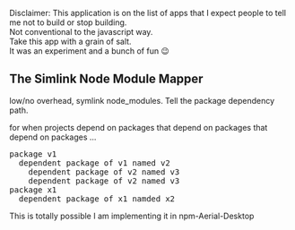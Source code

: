 Disclaimer: This application is on the list of apps that I expect people to tell me not to build or stop building. 
<br/>Not conventional to the javascript way. 
<br/>Take this app with a grain of salt. 
<br/>It was an experiment and a bunch of fun 😉

## The Simlink Node Module Mapper
low/no overhead, symlink node_modules. Tell the package dependency path.

for when projects depend on packages that depend on packages that depend on packages ...

<pre>
package v1
  dependent package of v1 named v2
    dependent package of v2 named v3
    dependent package of v2 named v3
package x1
  dependent package of x1 namded x2
</pre>

This is totally possible I am implementing it in npm-Aerial-Desktop
